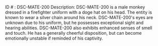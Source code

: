 ID # : DSC-MATE-200
Description: DSC-MATE-200 is a male monkey dressed in a firefighter uniform with a doge hat on his head. The entity is known to wear a silver chain around his neck. DSC-MATE-200's eyes are unknown due to his uniform, but he possesses exceptional sight and hearing abilities. DSC-MATE-200 also exhibits enhanced senses of smell and touch. He has a generally cheerful disposition, but can become emotionally unstable if reminded of his captivity.